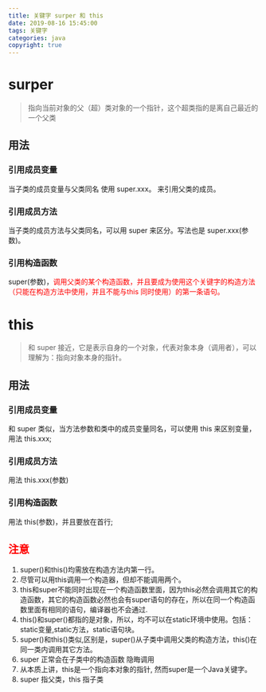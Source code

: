```yaml
---
title: 关键字 surper 和 this
date: 2019-08-16 15:45:00
tags: 关键字
categories: java
copyright: true
---
```

# surper
> 指向当前对象的父（超）类对象的一个指针，这个超类指的是离自己最近的一个父类

## 用法
### 引用成员变量
当子类的成员变量与父类同名
使用 super.xxx。 来引用父类的成员。
### 引用成员方法
当子类的成员方法与父类同名，可以用 super 来区分。写法也是 super.xxx(参数)。
### 引用构造函数
super(参数)，<font color=red>调用父类的某个构造函数，并且要成为使用这个关键字的构造方法（只能在构造方法中使用，并且不能与this 同时使用）的第一条语句。</font>
<!-- more -->
# this
> 和 super 接近，它是表示自身的一个对象，代表对象本身（调用者），可以理解为：指向对象本身的指针。
## 用法
### 引用成员变量
和 super 类似，当方法参数和类中的成员变量同名，可以使用 this 来区别变量，用法 this.xxx;
### 引用成员方法
用法 this.xxx(参数)
### 引用构造函数
用法 this(参数)，并且要放在首行;
## <font color=red>注意</font>
1. super()和this()均需放在构造方法内第一行。
2. 尽管可以用this调用一个构造器，但却不能调用两个。
3. this和super不能同时出现在一个构造函数里面，因为this必然会调用其它的构造函数，其它的构造函数必然也会有super语句的存在，所以在同一个构造函数里面有相同的语句，编译器也不会通过.
4. this()和super()都指的是对象，所以，均不可以在static环境中使用。包括：static变量,static方法，static语句块。
5. super()和this()类似,区别是，super()从子类中调用父类的构造方法，this()在同一类内调用其它方法。
6. super 正常会在子类中的构造函数 隐晦调用
7. 从本质上讲，this是一个指向本对象的指针, 然而super是一个Java关键字。
8. super 指父类，this 指子类

